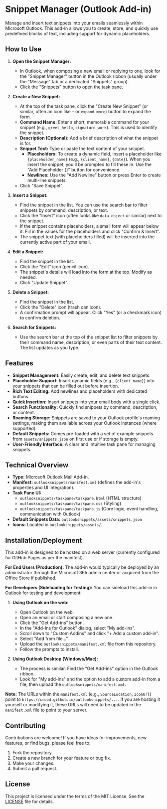 # Snippet Manager (Outlook Add-in)

Manage and insert text snippets into your emails seamlessly within Microsoft Outlook. This add-in allows you to create, store, and quickly use predefined blocks of text, including support for dynamic placeholders.

## How to Use

1.  **Open the Snippet Manager:**
    *   In Outlook, when composing a new email or replying to one, look for the "Snippet Manager" button in the Outlook ribbon (usually under the "Message" tab or a dedicated "Snippets" group).
    *   Click the "Snippets" button to open the task pane.

2.  **Create a New Snippet:**
    *   At the top of the task pane, click the "Create New Snippet" (or similar, often an icon like `+` or `expand_more`) button to expand the form.
    *   **Command Name:** Enter a short, memorable command for your snippet (e.g., `greet_hello`, `signature_work`). This is used to identify the snippet.
    *   **Description (Optional):** Add a brief description of what the snippet is for.
    *   **Snippet Text:** Type or paste the text content of your snippet.
        *   **Placeholders:** To create a dynamic field, insert a placeholder like `{placeholder_name}` (e.g., `{client_name}`, `{date}`). When you insert the snippet, you'll be prompted to fill these in. Use the "Add Placeholder {}" button for convenience.
        *   **Newlines:** Use the "Add Newline" button or press Enter to create multi-line snippets.
    *   Click "Save Snippet".

3.  **Insert a Snippet:**
    *   Find the snippet in the list. You can use the search bar to filter snippets by command, description, or text.
    *   Click the "Insert" icon (often looks like `data_object` or similar) next to the snippet.
    *   If the snippet contains placeholders, a small form will appear below it. Fill in the values for the placeholders and click "Confirm & Insert".
    *   The snippet text (with placeholders filled) will be inserted into the currently active part of your email.

4.  **Edit a Snippet:**
    *   Find the snippet in the list.
    *   Click the "Edit" icon (pencil icon).
    *   The snippet's details will load into the form at the top. Modify as needed.
    *   Click "Update Snippet".

5.  **Delete a Snippet:**
    *   Find the snippet in the list.
    *   Click the "Delete" icon (trash can icon).
    *   A confirmation prompt will appear. Click "Yes" (or a checkmark icon) to confirm deletion.

6.  **Search for Snippets:**
    *   Use the search bar at the top of the snippet list to filter snippets by their command name, description, or even parts of their text content. The list updates as you type.

## Features

*   **Snippet Management:** Easily create, edit, and delete text snippets.
*   **Placeholder Support:** Insert dynamic fields (e.g., `{client_name}`) into your snippets that can be filled out before insertion.
*   **Rich Text Editing:** Add newlines and placeholders with dedicated buttons.
*   **Quick Insertion:** Insert snippets into your email body with a single click.
*   **Search Functionality:** Quickly find snippets by command, description, or content.
*   **Roaming Storage:** Snippets are saved to your Outlook profile's roaming settings, making them available across your Outlook instances (where supported).
*   **Default Snippets:** Comes pre-loaded with a set of example snippets from `assets/snippets.json` on first use or if storage is empty.
*   **User-Friendly Interface:** A clear and intuitive task pane for managing snippets.

## Technical Overview

*   **Type:** Microsoft Outlook Mail Add-in.
*   **Manifest:** `outlooksnippets/manifest.xml` (defines the add-in's properties and UI integration).
*   **Task Pane UI:**
    *   `outlooksnippets/taskpane/taskpane.html` (HTML structure)
    *   `outlooksnippets/taskpane/taskpane.css` (Styling)
    *   `outlooksnippets/taskpane/taskpane.js` (Core logic, event handling, communication with Outlook)
*   **Default Snippets Data:** `outlooksnippets/assets/snippets.json`
*   **Icons:** Located in `outlooksnippets/assets/`.

## Installation/Deployment

This add-in is designed to be hosted on a web server (currently configured for GitHub Pages as per the manifest).

**For End Users (Production):**
The add-in would typically be deployed by an administrator through the Microsoft 365 admin center or acquired from the Office Store if published.

**For Developers (Sideloading for Testing):**
You can sideload this add-in in Outlook for testing and development:

1.  **Using Outlook on the web:**
    *   Open Outlook on the web.
    *   Open an email or start composing a new one.
    *   Click the "Get Add-ins" button.
    *   In the "Add-Ins for Outlook" dialog, select "My add-ins".
    *   Scroll down to "Custom Addins" and click "+ Add a custom add-in".
    *   Select "Add from file..."
    *   Upload the `outlooksnippets/manifest.xml` file from this repository.
    *   Follow the prompts to install.

2.  **Using Outlook Desktop (Windows/Mac):**
    *   The process is similar. Find the "Get Add-ins" option in the Outlook ribbon.
    *   Look for "My add-ins" and the option to add a custom add-in from a file, then upload the `outlooksnippets/manifest.xml`.

**Note:** The URLs within the `manifest.xml` (e.g., `SourceLocation`, `IconUrl`) point to `https://crood.github.io/outlooksnippets/...`. If you are hosting it yourself or modifying it, these URLs will need to be updated in the `manifest.xml` file to point to your server.

## Contributing

Contributions are welcome! If you have ideas for improvements, new features, or find bugs, please feel free to:

1.  Fork the repository.
2.  Create a new branch for your feature or bug fix.
3.  Make your changes.
4.  Submit a pull request.

## License

This project is licensed under the terms of the MIT License. See the [LICENSE](LICENSE) file for details.
